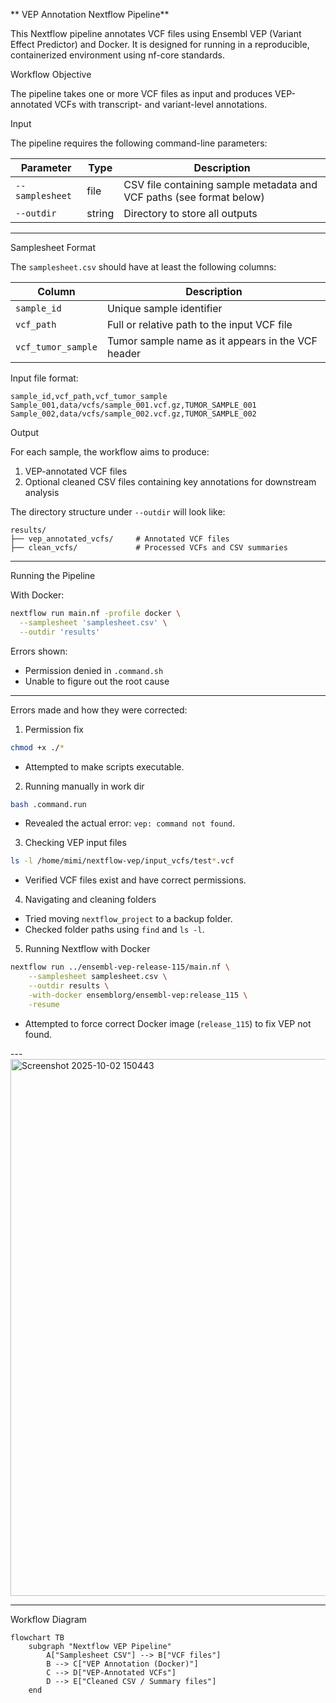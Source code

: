 ** VEP Annotation Nextflow Pipeline**

This Nextflow pipeline annotates VCF files using Ensembl VEP (Variant Effect Predictor) and Docker. It is designed for running in a reproducible, containerized environment using nf-core standards.

Workflow Objective

The pipeline takes one or more VCF files as input and produces VEP-annotated VCFs with transcript- and variant-level annotations.

Input

The pipeline requires the following command-line parameters:



| Parameter       | Type   | Description                                                          |
| --------------- | ------ | -------------------------------------------------------------------- |
| `--samplesheet` | file   | CSV file containing sample metadata and VCF paths (see format below) |
| `--outdir`      | string | Directory to store all outputs                                       |

---

Samplesheet Format

The `samplesheet.csv` should have at least the following columns:

| Column             | Description                                       |
| ------------------ | ------------------------------------------------- |
| `sample_id`        | Unique sample identifier                          |
| `vcf_path`         | Full or relative path to the input VCF file       |
| `vcf_tumor_sample` | Tumor sample name as it appears in the VCF header |

Input file format:

```csv
sample_id,vcf_path,vcf_tumor_sample
Sample_001,data/vcfs/sample_001.vcf.gz,TUMOR_SAMPLE_001
Sample_002,data/vcfs/sample_002.vcf.gz,TUMOR_SAMPLE_002
```

Output

For each sample, the workflow aims to produce:

1. VEP-annotated VCF files
2. Optional cleaned CSV files containing key annotations for downstream analysis

The directory structure under `--outdir` will look like:

```
results/
├── vep_annotated_vcfs/     # Annotated VCF files
├── clean_vcfs/             # Processed VCFs and CSV summaries
```

---

Running the Pipeline

With Docker:

```bash
nextflow run main.nf -profile docker \
  --samplesheet 'samplesheet.csv' \
  --outdir 'results'
```



Errors shown:

* Permission denied in `.command.sh`
* Unable to figure out the root cause



---

 Errors made and how they were corrected:


1. Permission fix

```bash
chmod +x ./*
```

* Attempted to make scripts executable.

2. Running manually in work dir

```bash
bash .command.run
```

* Revealed the actual error: `vep: command not found`.

3. Checking VEP input files

```bash
ls -l /home/mimi/nextflow-vep/input_vcfs/test*.vcf
```

* Verified VCF files exist and have correct permissions.

4. Navigating and cleaning folders

* Tried moving `nextflow_project` to a backup folder.
* Checked folder paths using `find` and `ls -l`.

5. Running Nextflow with Docker

```bash
nextflow run ../ensembl-vep-release-115/main.nf \
    --samplesheet samplesheet.csv \
    --outdir results \
    -with-docker ensemblorg/ensembl-vep:release_115 \
    -resume
```

* Attempted to force correct Docker image (`release_115`) to fix VEP not found.

---<img width="1697" height="859" alt="Screenshot 2025-10-02 150443" src="https://github.com/user-attachments/assets/1a767bc9-5e7b-4133-851f-42c0e5cf2e27" />







---
Workflow Diagram

```mermaid
flowchart TB
    subgraph "Nextflow VEP Pipeline"
        A["Samplesheet CSV"] --> B["VCF files"]
        B --> C["VEP Annotation (Docker)"]
        C --> D["VEP-Annotated VCFs"]
        D --> E["Cleaned CSV / Summary files"]
    end
```
